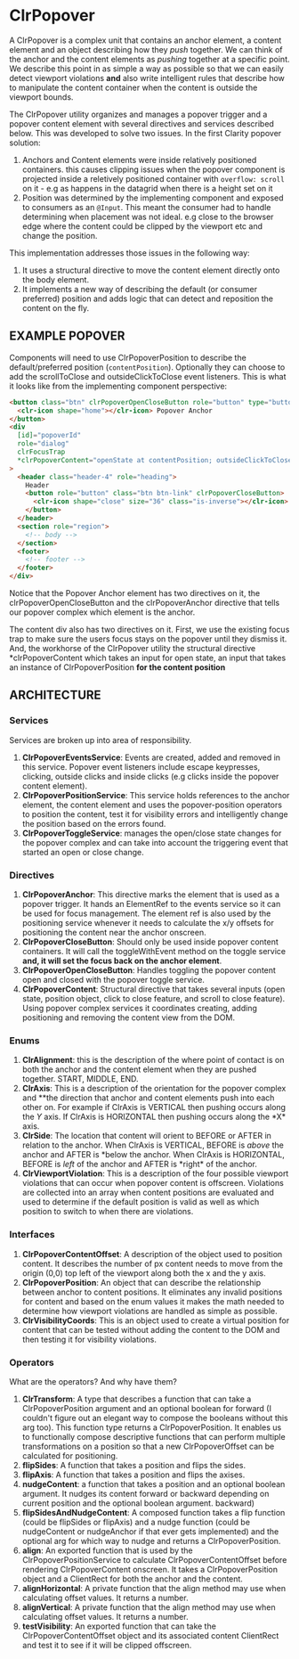 # ClrPopover

A ClrPopover is a complex unit that contains an anchor element, a content element and an object describing how
they _push_ together. We can think of the anchor and the content elements as _pushing_ together at a specific
point. We describe this point in as simple a way as possible so that we can easily detect viewport violations **and**
also write intelligent rules that describe how to manipulate the content container when the content is outside the
viewport bounds.

The ClrPopover utility organizes and manages a popover trigger and a popover content element with several
directives and services described below. This was developed to solve two issues. In the first Clarity popover solution:

1.  Anchors and Content elements were inside relatively positioned containers. this causes clipping issues when
    the popover component is projected inside a reletively positioned container with `overflow: scroll` on it - e.g as
    happens in the datagrid when there is a height set on it
2.  Position was determined by the implementing component and exposed to consumers as an `@Input`. This meant the
    consumer had to handle determining when placement was not ideal. e.g close to the browser edge where the content
    could be clipped by the viewport etc and change the position.

This implementation addresses those issues in the following way:

1.  It uses a structural directive to move the content element directly onto the body element.
2.  It implements a new way of describing the default (or consumer preferred) position and adds logic that can detect
    and reposition the content on the fly.

## EXAMPLE POPOVER

Components will need to use ClrPopoverPosition to describe the default/preferred position (`contentPosition`).
Optionally they can choose to add the scrollToClose and outsideClickToClose event listeners.
This is what it looks like from the implementing component perspective:

```html
<button class="btn" clrPopoverOpenCloseButton role="button" type="button" [attr.aria-owns]="popoverId" clrPopoverAnchor>
  <clr-icon shape="home"></clr-icon> Popover Anchor
</button>
<div
  [id]="popoverId"
  role="dialog"
  clrFocusTrap
  *clrPopoverContent="openState at contentPosition; outsideClickToClose: true; scrollToClose: true"
>
  <header class="header-4" role="heading">
    Header
    <button role="button" class="btn btn-link" clrPopoverCloseButton>
      <clr-icon shape="close" size="36" class="is-inverse"></clr-icon>
    </button>
  </header>
  <section role="region">
    <!-- body -->
  </section>
  <footer>
    <!-- footer -->
  </footer>
</div>
```

Notice that the Popover Anchor element has two directives on it, the clrPopoverOpenCloseButton and the clrPopoverAnchor
directive that tells our popover complex which element is the anchor.

The content div also has two directives on it. First, we use the existing focus trap to make sure the users focus
stays on the popover until they dismiss it. And, the workhorse of the ClrPopover utility the structural
directive \*clrPopoverContent which takes an input for open state, an input that takes an instance of
ClrPopoverPosition **for the content position**

## ARCHITECTURE

### Services

Services are broken up into area of responsibility.

1.  **ClrPopoverEventsService**: Events are created, added and removed in this service. Popover event listeners
    include escape keypresses, clicking, outside clicks and inside clicks (e.g clicks inside the popover content element).
2.  **ClrPopoverPositionService**: This service holds references to the anchor element, the content element and
    uses
    the popover-position operators to position the content, test it for visibility errors and intelligently change
    the position based on the errors found.
3.  **ClrPopoverToggleService**: manages the open/close state changes for the popover complex and can take into
    account the triggering event that started an open or close change.

### Directives

1.  **ClrPopoverAnchor**: This directive marks the element that is used as a popover trigger. It hands an
    ElementRef to the events service so it can be used for focus management. The element ref is also used by the
    positioning service whenever it needs to calculate the x/y offsets for positioning the content near the anchor onscreen.
2.  **ClrPopoverCloseButton**: Should only be used inside popover content containers. It will call the toggleWithEvent
    method on the toggle service **and, it will set the focus back on the anchor element**.
3.  **ClrPopoverOpenCloseButton**: Handles toggling the popover content open and closed with the popover toggle service.
4.  **ClrPopoverContent**: Structural directive that takes several inputs (open state, position object, click to
    close feature, and scroll to close feature). Using popover complex services it coordinates creating, adding
    positioning and removing the content view from the DOM.

### Enums

1.  **ClrAlignment**: this is the description of the where point of contact is on both the anchor and the content
    element when they are pushed together. START, MIDDLE, END.
2.  **ClrAxis**: This is a description of the orientation for the popover complex and \**the direction that anchor and
    content elements push into each other on. For example if ClrAxis is VERTICAL then pushing occurs along the *Y* axis. If
    ClrAxis is HORIZONTAL then pushing occurs along the *X\* axis.
3.  **ClrSide**: The location that content will orient to BEFORE or AFTER in relation to the anchor. When ClrAxis is
    VERTICAL, BEFORE is _above_ the anchor and AFTER is *below the anchor. When ClrAxis is HORIZONTAL, BEFORE is *left*
    of the anchor and AFTER is *right\* of the anchor.
4.  **ClrViewportViolation**: This is a description of the four possible viewport violations that can occur when
    popover content is offscreen. Violations are collected into an array when content positions are evaluated and
    used to determine if the default position is valid as well as which position to switch to when there are violations.

### Interfaces

1.  **ClrPopoverContentOffset**: A description of the object used to position content. It describes the number of px
    content needs to move from the origin (0,0) top left of the viewport along both the x and the y axis.
2.  **ClrPopoverPosition**: An object that can describe the relationship between anchor to content positions. It
    eliminates any invalid positions for content and based on the enum values it makes the math needed to determine how
    viewport violations are handled as simple as possible.
3.  **ClrVisibilityCoords**: This is an object used to create a virtual position for content that can be tested
    without adding the content to the DOM and then testing it for visibility violations.

### Operators

What are the operators? And why have them?

1.  **ClrTransform**: A type that describes a function that can take a ClrPopoverPosition argument and an optional
    boolean for forward (I couldn't figure out an elegant way to compose the booleans without this arg too). This
    function type returns a ClrPopoverPosition. It enables us to functionally compose descriptive functions that can
    perform multiple transformations on a position so that a new ClrPopoverOffset can be calculated for positioning.
2.  **flipSides**: A function that takes a position and flips the sides.
3.  **flipAxis**: A function that takes a position and flips the axises.
4.  **nudgeContent**: a function that takes a position and an optional boolean argument. It nudges its content forward
    or backward depending on current position and the optional boolean argument.
    backward)
5.  **flipSidesAndNudgeContent**: A composed function takes a flip function (could be flipSides or flipAxis) and a
    nudge function (could be nudgeContent or nudgeAnchor if that ever gets implemented) and the optional arg for which
    way to nudge and returns a ClrPopoverPosition.
6.  **align**: An exported function that is used by the ClrPopoverPositionService to calculate ClrPopoverContentOffset
    before rendering ClrPopoverContent onscreen. It takes a ClrPopoverPosition object and a ClientRect for both the
    anchor and the content.
7.  **alignHorizontal**: A private function that the align method may use when calculating offset values. It returns
    a number.
8.  **alignVertical**: A private function that the align method may use when calculating offset values. It returns
    a number.
9.  **testVisibility**: An exported function that can take the ClrPopoverContentOffset object and its associated
    content ClientRect and test it to see if it will be clipped offscreen.
